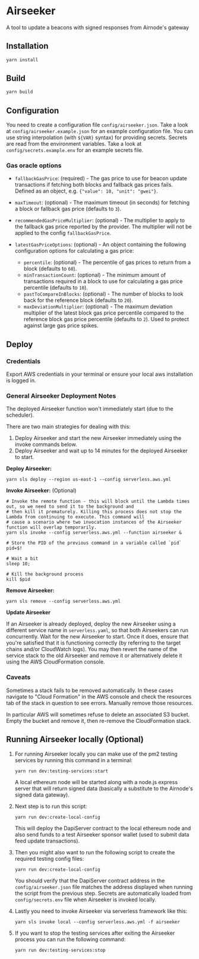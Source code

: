 # Airseeker

A tool to update a beacons with signed responses from Airnode's gateway

## Installation

```sh
yarn install
```

## Build

```sh
yarn build
```

## Configuration

You need to create a configuration file `config/airseeker.json`. Take a look at `config/airseeker.example.json` for an
example configuration file. You can use string interpolation (with `${VAR}` syntax) for providing secrets. Secrets are
read from the environment variables. Take a look at `config/secrets.example.env` for an example secrets file.

### Gas oracle options

- `fallbackGasPrice`: (required) - The gas price to use for beacon update transactions if fetching both blocks and
  fallback gas prices fails. Defined as an object, e.g. `{"value": 10, "unit": "gwei"}`.
- `maxTimeout`: (optional) - The maximum timeout (in seconds) for fetching a block or fallback gas price (defaults to
  `3`).
- `recommendedGasPriceMultiplier`: (optional) - The multiplier to apply to the fallback gas price reported by the
  provider. The multiplier will not be applied to the config `fallbackGasPrice`.

- `latestGasPriceOptions`: (optional) - An object containing the following configuration options for calculating a gas
  price:
  - `percentile`: (optional) - The percentile of gas prices to return from a block (defaults to `60`).
  - `minTransactionCount`: (optional) - The minimum amount of transactions required in a block to use for calculating a
    gas price percentile (defaults to `10`).
  - `pastToCompareInBlocks`: (optional) - The number of blocks to look back for the reference block (defaults to `20`).
  - `maxDeviationMultiplier`: (optional) - The maximum deviation multiplier of the latest block gas price percentile
    compared to the reference block gas price percentile (defaults to `2`). Used to protect against large gas price
    spikes.

## Deploy

### Credentials

Export AWS credentials in your terminal or ensure your local aws installation is logged in.

### General Airseeker Deployment Notes

The deployed Airseeker function won't immediately start (due to the scheduler).

There are two main strategies for dealing with this:

1. Deploy Airseeker and start the new Airseeker immediately using the invoke commands below.
2. Deploy Airseeker and wait up to 14 minutes for the deployed Airseeker to start.

**Deploy Airseeker:**

```shell
yarn sls deploy --region us-east-1 --config serverless.aws.yml
```

**Invoke Airseeker:** (Optional)

```shell
# Invoke the remote function - this will block until the Lambda times out, so we need to send it to the background and
# then kill it prematurely. Killing this process does not stop the Lambda from continuing to execute. This command will
# cause a scenario where two invocation instances of the Airseeker function will overlap temporarily.
yarn sls invoke --config serverless.aws.yml --function airseeker &

# Store the PID of the previous command in a variable called `pid`
pid=$!

# Wait a bit
sleep 10;

# Kill the background process
kill $pid
```

**Remove Airseeker:**

```shell
yarn sls remove --config serverless.aws.yml
```

**Update Airseeker**

If an Airseeker is already deployed, deploy the new Airseeker using a different service name in `serverless.yaml`, so
that both Airseekers can run concurrently. Wait for the new Airseeker to start. Once it does, ensure that you're
satisfied that it is functioning correctly (by referring to the target chains and/or CloudWatch logs). You may then
revert the name of the service stack to the old Airseeker and remove it or alternatively delete it using the AWS
CloudFormation console.

### Caveats

Sometimes a stack fails to be removed automatically. In these cases navigate to "Cloud Formation" in the AWS console and
check the resources tab of the stack in question to see errors. Manually remove those resources.

In particular AWS will sometimes refuse to delete an associated S3 bucket. Empty the bucket and remove it, then
re-remove the CloudFormation stack.

## Running Airseeker locally (Optional)

1. For running Airseeker locally you can make use of the pm2 testing services by running this command in a terminal:

   ```shell
   yarn run dev:testing-services:start
   ```

   A local ethereum node will be started along with a node.js express server that will return signed data (basically a
   substitute to the Airnode's signed data gateway).

2. Next step is to run this script:

   ```shell
   yarn run dev:create-local-config
   ```

   This will deploy the DapiServer contract to the local ethereum node and also send funds to a test Airseeker sponsor
   wallet (used to submit data feed update transactions).

3. Then you might also want to run the following script to create the required testing config files:

   ```shell
   yarn run dev:create-local-config
   ```

   You should verify that the DapiServer contract address in the `config/airseeker.json` file matches the address
   displayed when running the script from the previous step. Secrets are automatically loaded from `config/secrets.env`
   file when Airseeker is invoked locally.

4. Lastly you need to invoke Airseeker via serverless framework like this:

   ```shell
   yarn sls invoke local --config serverless.aws.yml -f airseeker
   ```

5. If you want to stop the testing services after exiting the Airseeker process you can run the following command:

   ```shell
   yarn run dev:testing-services:stop
   ```
